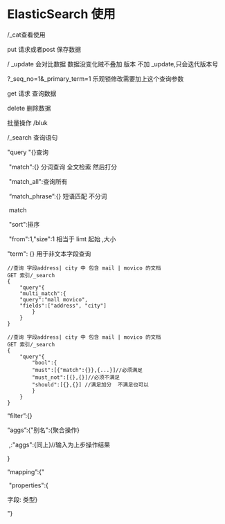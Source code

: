 # ElasticSearch 使用

/_cat查看使用

put 请求或者post 保存数据 

 / _update 会对比数据  数据没变化贼不叠加 版本 不加 _update,只会迭代版本号 

 ?_seq_no=1&_primary_term=1  乐观锁修改需要加上这个查询参数


 get 请求  查询数据  

delete 删除数据

批量操作  /bluk

/_search 查询语句

"query  "{}查询

​		"match":{} 分词查询   全文检索 然后打分

​		"match_all":查询所有

​		“match_phrase”:{}  短语匹配 不分词

​		match

​		"sort":排序 

​		"from":1,"size":1 相当于 limt 起始 ,大小

"term":  {} 用于非文本字段查询

```
//查询 字段address| city 中 包含 mail | movico 的文档
GET 索引/_search
{
	"query"{
	"multi_match":{
	"query":"mall movico",
	"fields":["address", "city"]
		}
	}
}
```

```
//查询 字段address| city 中 包含 mail | movico 的文档
GET 索引/_search
{
	"query"{
		"bool":{
		"must":[{"match":{}},{...}]//必须满足
		"must_not":[{},{}]//必须不满足
		"should":[{},{}] //满足加分  不满足也可以
		}	
	}
}
```

“filter”:{}

“aggs”:{"别名":{聚合操作}

​		,:"aggs":{同上}//输入为上步操作结果

}

“mapping”:{"

​	"properties":{

 字段: 类型}	

"}

